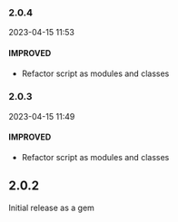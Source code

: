 ### 2.0.4

2023-04-15 11:53

#### IMPROVED

- Refactor script as modules and classes

### 2.0.3

2023-04-15 11:49

#### IMPROVED

- Refactor script as modules and classes

## 2.0.2

Initial release as a gem
